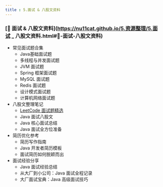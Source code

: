 ```yaml
---
title : 5.面试 & 八股文资料
---
```




### [📖 面试 & 八股文资料](https://nu11cat.github.io/5.资源整理/5.面试 _ 八股文资料.html#📖-面试-八股文资料)

- 常见面试题合集
  - Java基础面试题
  - 多线程与并发面试题
  - JVM 面试题
  - Spring 框架面试题
  - MySQL 面试题
  - Redis 面试题
  - 设计模式面试题
  - 计算机网络面试题
- 八股文整理笔记
  - [LeetCode 面试题精选](https://leetcode-cn.com/)
  - Java 面试八股文
  - Java 核心面试总结
  - Java 面试全方位准备
- 简历优化参考
  - 简历写作指南
  - Java 开发者简历模板
  - 面试简历如何脱颖而出
- 面试经验分享
  - Java 面试经验总结
  - 从大厂到小公司：Java 面试全程记录
  - 大厂面试宝典：Java 高级面试技巧
